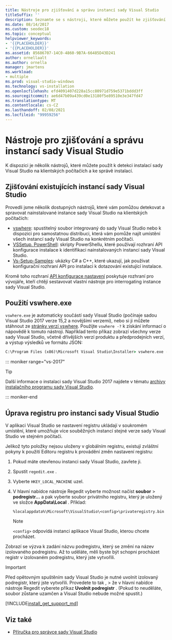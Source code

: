 ```yaml
---
title: Nástroje pro zjišťování a správu instancí sady Visual Studio
titleSuffix: ''
description: Seznamte se s nástroji, které můžete použít ke zjišťování a správě instalací sady Visual Studio na klientských počítačích.
ms.date: 08/14/2017
ms.custom: seodec18
ms.topic: conceptual
helpviewer_keywords:
- '{{PLACEHOLDER}}'
- '{{PLACEHOLDER}}'
ms.assetid: 85686707-14C0-4860-9B7A-66485D43D241
author: ornellaalt
ms.author: ornella
manager: jmartens
ms.workload:
- multiple
ms.prod: visual-studio-windows
ms.technology: vs-installation
ms.openlocfilehash: efd4091407d228a15cc80971d759e5371bddd3ff
ms.sourcegitcommit: ae6d47b09a439cd0e13180f5e89510e3e347fd47
ms.translationtype: MT
ms.contentlocale: cs-CZ
ms.lasthandoff: 02/08/2021
ms.locfileid: "99959256"
---
```

# <a name="tools-for-detecting-and-managing-visual-studio-instances"></a>Nástroje pro zjišťování a správu instancí sady Visual Studio

K dispozici je několik nástrojů, které můžete použít k detekci instalací sady Visual Studio na klientských počítačích a ke správě instalací.

## <a name="detecting-existing-visual-studio-instances"></a>Zjišťování existujících instancí sady Visual Studio

Provedli jsme několik dostupných nástrojů, které vám pomůžou detekovat a spravovat nainstalované instance sady Visual Studio na klientských počítačích:

* [vswhere](https://github.com/microsoft/vswhere): spustitelný soubor integrovaný do sady Visual Studio nebo k dispozici pro samostatnou distribuci, která vám pomůže najít umístění všech instancí sady Visual Studio na konkrétním počítači.
* [VSSetup. PowerShell](https://github.com/microsoft/vssetup.powershell): skripty PowerShellu, které používají rozhraní API konfigurace instalace k identifikaci nainstalovaných instancí sady Visual Studio.
* [Vs-Setup-Samples](https://github.com/microsoft/vs-setup-samples): ukázky C# a C++, které ukazují, jak používat konfigurační rozhraní API pro instalaci k dotazování existující instalace.

Kromě toho rozhraní [API konfigurace nastavení](<xref:Microsoft.VisualStudio.Setup.Configuration>) poskytuje rozhraní pro vývojáře, kteří chtějí sestavovat vlastní nástroje pro interrogating instance sady Visual Studio.

## <a name="using-vswhereexe"></a>Použití vswhere.exe

`vswhere.exe` je automaticky součástí sady Visual Studio (počínaje sadou Visual Studio 2017 verze 15,2 a novějšími verzemi), nebo si ji můžete stáhnout ze [stránky verzí vswhere](https://github.com/Microsoft/vswhere/releases). Použijte `vswhere -?` k získání informací o nápovědě k tomuto nástroji. Například tento příkaz zobrazí všechny verze sady Visual Studio, včetně dřívějších verzí produktu a předprodejních verzí, a výstup výsledků ve formátu JSON:

```cmd
C:\Program Files (x86)\Microsoft Visual Studio\Installer> vswhere.exe -legacy -prerelease -format json
```

::: moniker range="vs-2017"

> [!TIP]
> Další informace o instalaci sady Visual Studio 2017 najdete v tématu [archivy instalačního programu sady Visual Studio](https://devblogs.microsoft.com/setup/tag/vs2017/).

::: moniker-end

## <a name="editing-the-registry-for-a-visual-studio-instance"></a>Úprava registru pro instanci sady Visual Studio

V aplikaci Visual Studio se nastavení registru ukládají v soukromém umístění, které umožňuje více souběžných instancí stejné verze sady Visual Studio ve stejném počítači.

Jelikož tyto položky nejsou uloženy v globálním registru, existují zvláštní pokyny k použití Editoru registru k provádění změn nastavení registru:

1. Pokud máte otevřenou instanci sady Visual Studio, zavřete ji.

1. Spustit `regedit.exe` .

1. Vyberte `HKEY_LOCAL_MACHINE` uzel.

1. V hlavní nabídce nástroje Regedit vyberte možnost načíst **soubor**  >  **podregistr...** a pak vyberte soubor privátního registru, který je uložený ve složce **AppData\Local** . Příklad:

   ```
   %localappdata%\Microsoft\VisualStudio\<config>\privateregistry.bin
   ```

   > [!NOTE]
   > `<config>` odpovídá instanci aplikace Visual Studio, kterou chcete procházet.

Zobrazí se výzva k zadání názvu podregistru, který se změní na název izolovaného podregistru. Až to uděláte, měli byste být schopni procházet registr v izolovaném podregistru, který jste vytvořili.

> [!IMPORTANT]
> Před opětovným spuštěním sady Visual Studio je nutné uvolnit izolovaný podregistr, který jste vytvořili. Provedete to tak ,  >  že v hlavní nabídce nástroje Regedit vyberete příkaz **Uvolnit podregistr** . (Pokud to neuděláte, soubor zůstane uzamčen a Visual Studio nebude možné spustit.)

[!INCLUDE[install_get_support_md](includes/install_get_support_md.md)]

## <a name="see-also"></a>Viz také

* [Příručka pro správce sady Visual Studio](visual-studio-administrator-guide.md)
